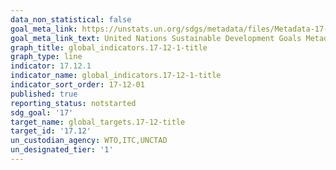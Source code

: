 ```yaml
---
data_non_statistical: false
goal_meta_link: https://unstats.un.org/sdgs/metadata/files/Metadata-17-12-01.pdf
goal_meta_link_text: United Nations Sustainable Development Goals Metadata (pdf 468kB)
graph_title: global_indicators.17-12-1-title
graph_type: line
indicator: 17.12.1
indicator_name: global_indicators.17-12-1-title
indicator_sort_order: 17-12-01
published: true
reporting_status: notstarted
sdg_goal: '17'
target_name: global_targets.17-12-title
target_id: '17.12'
un_custodian_agency: WTO,ITC,UNCTAD
un_designated_tier: '1'
---
```


